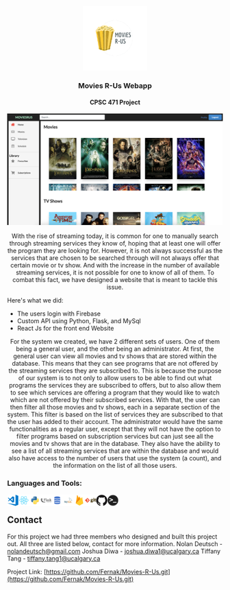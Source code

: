 <!-- PROJECT LOGO -->
<br />
<p align="center">
  <a href="https://github.com/Fernak/Movies-R-Us/tree/main/Readme">
    <img src="/Readme/Movies_R-Us.png" alt="Logo" width="150" height="150">
  </a>

  <h3 align="center">Movies R-Us Webapp</h3>
  <h4 align="center">CPSC 471 Project</h4>
</p>

<!-- ABOUT THE PROJECT -->
<p align="center">
  <a href="https://github.com/Fernak/Movies-R-Us/tree/main/Readme">
    <img src="/Readme/homepage.png" alt="Logo" width="100%" height="25%">
  </a>
</p>
<p align="center">
With the rise of streaming today, it is common for one to manually search through streaming services they know of, hoping that at least one will offer the program they are looking for. However, it is not always successful as the services that are chosen to be searched through will not always offer that certain movie or tv show. And with the increase in the number of available streaming services, it is not possible for one to know of all of them. To combat this fact, we have designed a website that is meant to tackle this issue.
</p>

Here's what we did:
* The users login with Firebase 
* Custom API using Python, Flask, and MySql 
* React Js for the front end Website

<p align="center">
For the system we created, we have 2 different sets of users. One of them being a general user, and the other being an administrator. At first, the general user can view all movies and tv shows that are stored within the database. This means that they can see programs that are not offered by the streaming services they are subscribed to. This is because the purpose of our system is to not only to allow users to be able to find out what programs the services they are subscribed to offers, but to also allow them to see which services are offering a program that they would like to watch which are not offered by their subscribed services. With that, the user can then filter all those movies and tv shows, each in a separate section of the system. This filter is based on the list of services they are subscribed to that the user has added to their account. The administrator would have the same functionalities as a regular user, except that they will not have the option to filter programs based on subscription services but can just see all the movies and tv shows that are in the database. They also have the ability to see a list of all streaming services that are within the database and would also have access to the number of users that use the system (a count), and the information on the list of all those users. 
</p>

<!-- Languages and Tools -->
### Languages and Tools:

<img align="left" alt="Visual Studio Code" width="26px" src="https://raw.githubusercontent.com/github/explore/80688e429a7d4ef2fca1e82350fe8e3517d3494d/topics/visual-studio-code/visual-studio-code.png" />
<img align="left" alt="React" width="26px" src="https://raw.githubusercontent.com/github/explore/80688e429a7d4ef2fca1e82350fe8e3517d3494d/topics/react/react.png" />
<img align="left" alt="Python" width="26px" src="https://raw.githubusercontent.com/github/explore/80688e429a7d4ef2fca1e82350fe8e3517d3494d/topics/python/python.png" />
<img align="left" alt="Flask" width="26px" src="https://raw.githubusercontent.com/github/explore/80688e429a7d4ef2fca1e82350fe8e3517d3494d/topics/flask/flask.png" />
<img align="left" alt="SQL" width="26px" src="https://raw.githubusercontent.com/github/explore/80688e429a7d4ef2fca1e82350fe8e3517d3494d/topics/sql/sql.png" />
<img align="left" alt="MySQL" width="26px" src="https://raw.githubusercontent.com/github/explore/80688e429a7d4ef2fca1e82350fe8e3517d3494d/topics/mysql/mysql.png" />
<img align="left" alt="Firebase" width="26px" src="https://raw.githubusercontent.com/github/explore/80688e429a7d4ef2fca1e82350fe8e3517d3494d/topics/firebase/firebase.png" />
<img align="left" alt="Git" width="26px" src="https://raw.githubusercontent.com/github/explore/80688e429a7d4ef2fca1e82350fe8e3517d3494d/topics/git/git.png" />
<img align="left" alt="GitHub" width="26px" src="https://raw.githubusercontent.com/github/explore/78df643247d429f6cc873026c0622819ad797942/topics/github/github.png" />
<img align="left" alt="Terminal" width="26px" src="https://raw.githubusercontent.com/github/explore/80688e429a7d4ef2fca1e82350fe8e3517d3494d/topics/terminal/terminal.png" />

<br />

<!-- CONTACT -->
## Contact

For this project we had three members who designed and built this project out.  All three are listed below, contact for more information.
Nolan Deutsch - nolandeutsch@gmail.com
Joshua Diwa - joshua.diwa1@ucalgary.ca
Tiffany Tang - tiffany.tang1@ucalgary.ca

Project Link: [https://github.com/Fernak/Movies-R-Us.git](https://github.com/Fernak/Movies-R-Us.git)
